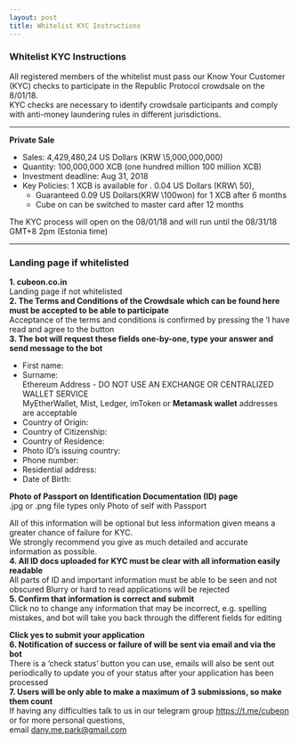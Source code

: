 ```yaml
---
layout: post
title: Whitelist KYC Instructions
---
```



### Whitelist KYC Instructions
All registered members of the whitelist must pass our Know Your Customer (KYC) checks to participate in the Republic Protocol crowdsale on the 8/01/18.   
KYC checks are necessary to identify crowdsale participants and comply with anti-money laundering rules in different jurisdictions.

---
**Private Sale**  
- Sales: 4,429,480,24 US Dollars (KRW \5,000,000,000)
- Quantity: 100,000,000 XCB (one hundred million 100 million XCB)
- Investment deadline: Aug 31, 2018
- Key Policies: 1 XCB is available for . 0.04 US Dollars (KRW\ 50),
  - Guaranteed 0.09 US Dollars(KRW \100won) for 1 XCB after 6 months
  - Cube on can be switched to master card after 12 months

The KYC process will open on the 08/01/18 and will run until the 08/31/18 GMT+8 2pm (Estonia time)

---

### Landing page if whitelisted  
**1. cubeon.co.in**  
Landing page if not whitelisted      
**2. The Terms and Conditions of the Crowdsale which can be found here must be accepted to be able to participate**  
Acceptance of the terms and conditions is confirmed by pressing the ‘I have read and agree to the button    
**3. The bot will request these fields one-by-one, type your answer and send message to the bot**
- First name:  
- Surname:  
Ethereum Address - DO NOT USE AN EXCHANGE OR CENTRALIZED WALLET SERVICE   
 MyEtherWallet, Mist, Ledger, imToken or **Metamask wallet** addresses are acceptable     
- Country of Origin:  
- Country of Citizenship:  
- Country of Residence:  
- Photo ID’s issuing country:  
- Phone number:
- Residential address:
- Date of Birth:

**Photo of Passport on Identification Documentation (ID) page**  
.jpg or .png file types only Photo of self with Passport    
  
All of this information will be optional but less information given means a greater chance of failure for KYC.   
We strongly recommend you give as much detailed and accurate information as possible.    
**4. All ID docs uploaded for KYC must be clear with all information easily readable**  
All parts of ID and important information must be able to be seen and not obscured
Blurry or hard to read applications will be rejected    
**5. Confirm that information is correct and submit**  
Click no to change any information that may be incorrect, e.g. spelling mistakes, and bot will take you back through the different fields for editing  

**Click yes to submit your application**  
**6. Notification of success or failure of will be sent via email and via the bot**  
There is a ‘check status’ button you can use, emails will also be sent out periodically to update you of your status after your 
application has been processed    
**7. Users will be only able to make a maximum of 3 submissions, so make them count**  
If having any difficulties talk to us in our telegram group https://t.me/cubeon or for more personal questions,   
email <dany.me.park@gmail.com>  
